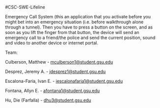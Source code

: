 #CSC-SWE-Lifeline

Emergency Call System (this an application that you activate before you might bet into an emergency situation (i.e. before walkthrough alone through a tunnel). Then you have to press a button on the screen, and as soon as you lift the finger from that button, the device will send an emergency call to a friend/the police and send the current position, sound and video to another device or internet portal.

Team:

Culberson, Matthew - mculberson1@student.gsu.edu

Desprez, Jeremy A. - jdesprez1@student.gsu.edu

Escalona-Faria, Ivan E. - iescalonafaria1@student.gsu.edu

Fontana, Allyn E. - afontana1@student.gsu.edu

Hu, Die (Farfalla) - dhu3@student.gsu.edu
